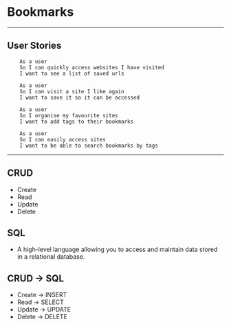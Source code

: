 # Bookmarks #
_____________

## User Stories ##


```
    As a user
    So I can quickly access websites I have visited
    I want to see a list of saved urls
```  
```
    As a user   
    So I can visit a site I like again  
    I want to save it so it can be accessed   
```  
```    
    As a user   
    So I organise my favourite sites   
    I want to add tags to their bookmarks  
```
```    
    As a user   
    So I can easily access sites   
    I want to be able to search bookmarks by tags
```
__________

## CRUD ##

- Create
- Read
- Update
- Delete

## SQL ##

- A high-level language allowing you to access and maintain data stored in a relational database.

## CRUD -> SQL ##

- Create -> INSERT 
- Read -> SELECT
- Update -> UPDATE
- Delete -> DELETE
